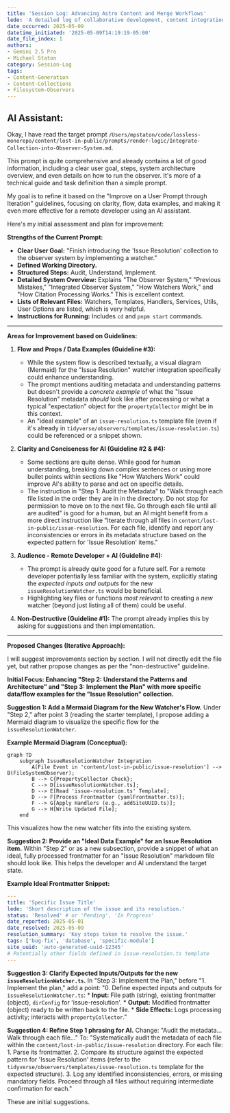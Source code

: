 ```yaml
---
title: 'Session Log: Advancing Astro Content and Merge Workflows'
lede: 'A detailed log of collaborative development, content integration, and codebase hygiene using AI-driven workflows.'
date_occurred: 2025-05-09
datetime_initiated: '2025-05-09T14:19:19-05:00'
date_file_index: 1
authors:
- Gemini 2.5 Pro
- Michael Staton
category: Session-Log
tags:
- Content-Generation
- Content-Collections
- Filesystem-Observers
---
```


## AI Assistant:
Okay, I have read the target prompt `/Users/mpstaton/code/lossless-monorepo/content/lost-in-public/prompts/render-logic/Integrate-Collection-into-Observer-System.md`.

This prompt is quite comprehensive and already contains a lot of good information, including a clear user goal, steps, system architecture overview, and even details on how to run the observer. It's more of a technical guide and task definition than a simple prompt.

My goal is to refine it based on the "Improve on a User Prompt through Iteration" guidelines, focusing on clarity, flow, data examples, and making it even more effective for a remote developer using an AI assistant.

Here's my initial assessment and plan for improvement:

**Strengths of the Current Prompt:**

*   **Clear User Goal:** "Finish introducing the 'Issue Resolution' collection to the observer system by implementing a watcher."
*   **Defined Working Directory.**
*   **Structured Steps:** Audit, Understand, Implement.
*   **Detailed System Overview:** Explains "The Observer System," "Previous Mistakes," "Integrated Observer System," "How Watchers Work," and "How Citation Processing Works." This is excellent context.
*   **Lists of Relevant Files:** Watchers, Templates, Handlers, Services, Utils, User Options are listed, which is very helpful.
*   **Instructions for Running:** Includes `cd` and `pnpm start` commands.

***

**Areas for Improvement based on Guidelines:**

1.  **Flow and Props / Data Examples (Guideline #3):**
    *   While the system flow is described textually, a visual diagram (Mermaid) for the "Issue Resolution" watcher integration specifically could enhance understanding.
    *   The prompt mentions auditing metadata and understanding patterns but doesn't provide a *concrete example* of what the "Issue Resolution" metadata *should* look like after processing or what a typical "expectation" object for the `propertyCollector` might be in this context.
    *   An "ideal example" of an `issue-resolution.ts` template file (even if it's already in `tidyverse/observers/templates/issue-resolution.ts`) could be referenced or a snippet shown.

2.  **Clarity and Conciseness for AI (Guideline #2 & #4):**
    *   Some sections are quite dense. While good for human understanding, breaking down complex sentences or using more bullet points within sections like "How Watchers Work" could improve AI's ability to parse and act on specific details.
    *   The instruction in "Step 1: Audit the Metadata" to "Walk through each file listed in the order they are in in the directory. Do not stop for permission to move on to the next file. Go through each file until all are audited" is good for a human, but an AI might benefit from a more direct instruction like "Iterate through all files in `content/lost-in-public/issue-resolution`. For each file, identify and report any inconsistencies or errors in its metadata structure based on the expected pattern for 'Issue Resolution' items."

3.  **Audience - Remote Developer + AI (Guideline #4):**
    *   The prompt is already quite good for a future self. For a remote developer potentially less familiar with the system, explicitly stating the *expected inputs and outputs* for the new `issueResolutionWatcher.ts` would be beneficial.
    *   Highlighting key files or functions *most relevant* to creating a *new* watcher (beyond just listing all of them) could be useful.

4.  **Non-Destructive (Guideline #1):** The prompt already implies this by asking for suggestions and then implementation.

***

**Proposed Changes (Iterative Approach):**

I will suggest improvements section by section. I will not directly edit the file yet, but rather propose changes as per the "non-destructive" guideline.

**Initial Focus: Enhancing "Step 2: Understand the Patterns and Architecture" and "Step 3: Implement the Plan" with more specific data/flow examples for the "Issue Resolution" collection.**

**Suggestion 1: Add a Mermaid Diagram for the New Watcher's Flow.**
Under "Step 2," after point 3 (reading the starter template), I propose adding a Mermaid diagram to visualize the specific flow for the `issueResolutionWatcher`.

**Example Mermaid Diagram (Conceptual):**
```mermaid
graph TD
    subgraph IssueResolutionWatcher Integration
        A[File Event in 'content/lost-in-public/issue-resolution'] --> B(FileSystemObserver);
        B --> C{PropertyCollector Check};
        C --> D[issueResolutionWatcher.ts];
        D --> E[Read 'issue-resolution.ts' Template];
        D --> F[Process Frontmatter (yamlFrontmatter.ts)];
        F --> G[Apply Handlers (e.g., addSiteUUID.ts)];
        G --> H[Write Updated File];
    end
```
This visualizes how the new watcher fits into the existing system.

**Suggestion 2: Provide an "Ideal Data Example" for an Issue Resolution item.**
Within "Step 2" or as a new subsection, provide a snippet of what an ideal, fully processed frontmatter for an "Issue Resolution" markdown file should look like. This helps the developer and AI understand the target state.

**Example Ideal Frontmatter Snippet:**
```yaml
---
title: 'Specific Issue Title'
lede: 'Short description of the issue and its resolution.'
status: 'Resolved' # or 'Pending', 'In Progress'
date_reported: 2025-05-01
date_resolved: 2025-05-09
resolution_summary: 'Key steps taken to resolve the issue.'
tags: ['bug-fix', 'database', 'specific-module']
site_uuid: 'auto-generated-uuid-12345'
# Potentially other fields defined in issue-resolution.ts template
---
```

**Suggestion 3: Clarify Expected Inputs/Outputs for the new `issueResolutionWatcher.ts`.**
In "Step 3: Implement the Plan," before "1. Implement the plan," add a point:
"0. Define expected inputs and outputs for `issueResolutionWatcher.ts`:
    *   **Input:** File path (string), existing frontmatter (object), `dirConfig` for 'issue-resolution'.
    *   **Output:** Modified frontmatter (object) ready to be written back to the file.
    *   **Side Effects:** Logs processing activity; interacts with `propertyCollector`."

**Suggestion 4: Refine Step 1 phrasing for AI.**
Change: "Audit the metadata... Walk through each file..."
To: "Systematically audit the metadata of each file within the `content/lost-in-public/issue-resolution` directory. For each file:
    1. Parse its frontmatter.
    2. Compare its structure against the expected pattern for 'Issue Resolution' items (refer to the `tidyverse/observers/templates/issue-resolution.ts` template for the expected structure).
    3. Log any identified inconsistencies, errors, or missing mandatory fields.
    Proceed through all files without requiring intermediate confirmation for each."

These are initial suggestions.